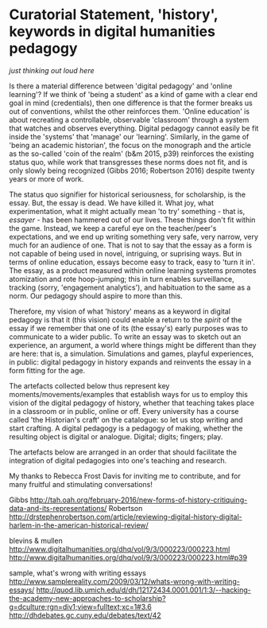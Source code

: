 # Curatorial Statement, 'history', keywords in digital humanities pedagogy

_just thinking out loud here_

Is there a material difference between 'digital pedagogy' and 'online learning'? If we think of 'being a student' as a kind of game with a clear end goal in mind (credentials), then one difference is that the former breaks us out of conventions, whilst the other reinforces them. 'Online education' is about recreating a controllable, observable 'classroom' through a system that watches and observes everything. Digital pedagogy cannot easily be fit inside the 'systems' that 'manage' our 'learning'. Similarly, in the game of 'being an academic historian', the focus on the monograph and the article as the so-called 'coin of the realm' (b&m 2015, p39) reinforces the existing status quo, while work that transgresses these norms does not fit, and is only slowly being recognized (Gibbs 2016; Robertson 2016) despite twenty years or more of work. 

The status quo signifier for historical seriousness, for scholarship, is the essay. But, the essay is dead. We have killed it. What joy, what experimentation, what it might actually mean 'to try' something - that is, _essayer_ -  has been hammered out of our lives. These things don't fit within the game. Instead, we keep a careful eye on the teacher/peer's expectations, and we end up writing something very safe, very narrow, very much for an audience of one. That is not to say that the essay as a form is not capable of being used in novel, intriguing, or suprising ways. But in terms of online education, essays become easy to track, easy to 'turn it in'. The essay, as a product measured within online learning systems promotes atomization and rote hoop-jumping; this in turn enables surveillance, tracking (sorry, 'engagement analytics'), and habituation to the same as a norm. Our pedagogy should aspire to more than this.

Therefore, my vision of what 'history' means as a keyword in digital pedagogy is that it (this vision) could enable a return to the _spirit_ of the essay if we remember that one of its (the essay's) early purposes was to communicate to a wider public. To write an essay was to sketch out an experience, an argument, a world where things might be different than they are here: that is, a simulation. Simulations and games, playful experiences, in public: digital pedagogy in history expands and reinvents the essay in a form fitting for the age. 

The artefacts collected below thus represent key moments/movements/examples that establish ways for us to employ this vision of the digital pedagogy of history, whether that teaching takes place in a classroom or in public, online or off. Every university has a course called 'the Historian's craft' on the catalogue: so let us stop writing and start crafting. A digital pedagogy is a pedagogy of making, whether the resulting object is digital or analogue. Digital; digits; fingers; play.

The artefacts below are arranged in an order that should facilitate the integration of digital pedagogies into one's teaching and research.


My thanks to Rebecca Frost Davis for inviting me to contribute, and for many fruitful and stimulating conversations!

Gibbs http://tah.oah.org/february-2016/new-forms-of-history-critiquing-data-and-its-representations/
Robertson http://drstephenrobertson.com/article/reviewing-digital-history-digital-harlem-in-the-american-historical-review/

blevins & mullen http://www.digitalhumanities.org/dhq/vol/9/3/000223/000223.html
http://www.digitalhumanities.org/dhq/vol/9/3/000223/000223.html#p39


sample, what's wrong with writing essays
http://www.samplereality.com/2009/03/12/whats-wrong-with-writing-essays/
http://quod.lib.umich.edu/d/dh/12172434.0001.001/1:3/--hacking-the-academy-new-approaches-to-scholarship?g=dculture;rgn=div1;view=fulltext;xc=1#3.6
http://dhdebates.gc.cuny.edu/debates/text/42
